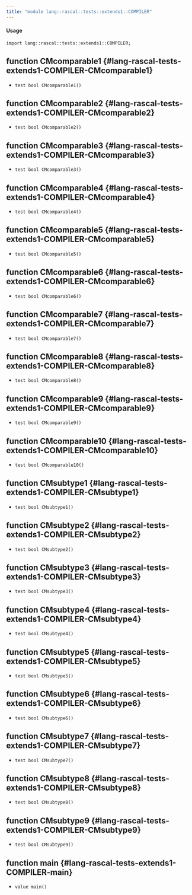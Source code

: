 ```yaml
---
title: "module lang::rascal::tests::extends1::COMPILER"
---
```


#### Usage

`import lang::rascal::tests::extends1::COMPILER;`

## function CMcomparable1 {#lang-rascal-tests-extends1-COMPILER-CMcomparable1}

* ``test bool CMcomparable1()``

## function CMcomparable2 {#lang-rascal-tests-extends1-COMPILER-CMcomparable2}

* ``test bool CMcomparable2()``

## function CMcomparable3 {#lang-rascal-tests-extends1-COMPILER-CMcomparable3}

* ``test bool CMcomparable3()``

## function CMcomparable4 {#lang-rascal-tests-extends1-COMPILER-CMcomparable4}

* ``test bool CMcomparable4()``

## function CMcomparable5 {#lang-rascal-tests-extends1-COMPILER-CMcomparable5}

* ``test bool CMcomparable5()``

## function CMcomparable6 {#lang-rascal-tests-extends1-COMPILER-CMcomparable6}

* ``test bool CMcomparable6()``

## function CMcomparable7 {#lang-rascal-tests-extends1-COMPILER-CMcomparable7}

* ``test bool CMcomparable7()``

## function CMcomparable8 {#lang-rascal-tests-extends1-COMPILER-CMcomparable8}

* ``test bool CMcomparable8()``

## function CMcomparable9 {#lang-rascal-tests-extends1-COMPILER-CMcomparable9}

* ``test bool CMcomparable9()``

## function CMcomparable10 {#lang-rascal-tests-extends1-COMPILER-CMcomparable10}

* ``test bool CMcomparable10()``

## function CMsubtype1 {#lang-rascal-tests-extends1-COMPILER-CMsubtype1}

* ``test bool CMsubtype1()``

## function CMsubtype2 {#lang-rascal-tests-extends1-COMPILER-CMsubtype2}

* ``test bool CMsubtype2()``

## function CMsubtype3 {#lang-rascal-tests-extends1-COMPILER-CMsubtype3}

* ``test bool CMsubtype3()``

## function CMsubtype4 {#lang-rascal-tests-extends1-COMPILER-CMsubtype4}

* ``test bool CMsubtype4()``

## function CMsubtype5 {#lang-rascal-tests-extends1-COMPILER-CMsubtype5}

* ``test bool CMsubtype5()``

## function CMsubtype6 {#lang-rascal-tests-extends1-COMPILER-CMsubtype6}

* ``test bool CMsubtype6()``

## function CMsubtype7 {#lang-rascal-tests-extends1-COMPILER-CMsubtype7}

* ``test bool CMsubtype7()``

## function CMsubtype8 {#lang-rascal-tests-extends1-COMPILER-CMsubtype8}

* ``test bool CMsubtype8()``

## function CMsubtype9 {#lang-rascal-tests-extends1-COMPILER-CMsubtype9}

* ``test bool CMsubtype9()``

## function main {#lang-rascal-tests-extends1-COMPILER-main}

* ``value main()``

